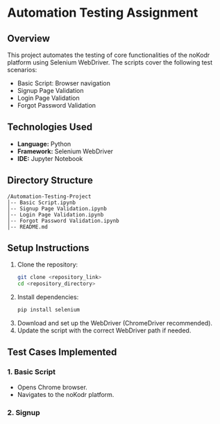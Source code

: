 # Automation Testing Assignment

## Overview

This project automates the testing of core functionalities of the noKodr platform using Selenium WebDriver. The scripts cover the following test scenarios:

- Basic Script: Browser navigation
- Signup Page Validation
- Login Page Validation
- Forgot Password Validation

## Technologies Used

- **Language:** Python
- **Framework:** Selenium WebDriver
- **IDE:** Jupyter Notebook

## Directory Structure
```
/Automation-Testing-Project
│-- Basic Script.ipynb
│-- Signup Page Validation.ipynb
│-- Login Page Validation.ipynb
│-- Forgot Password Validation.ipynb
│-- README.md
```

## Setup Instructions

1. Clone the repository:
   ```bash
   git clone <repository_link>
   cd <repository_directory>
   ```
2. Install dependencies:
   ```bash
   pip install selenium
   ```
3. Download and set up the WebDriver (ChromeDriver recommended).
4. Update the script with the correct WebDriver path if needed.

## Test Cases Implemented

### 1. Basic Script

- Opens Chrome browser.
- Navigates to the noKodr platform.

### 2. Signup
